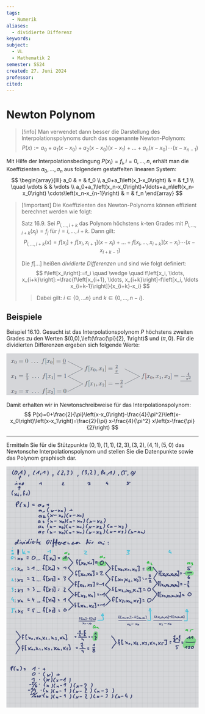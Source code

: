 ```yaml
---
tags:
  - Numerik
aliases:
  - dividierte Differenz
keywords: 
subject:
  - VL
  - Mathematik 2
semester: SS24
created: 27. Juni 2024
professor: 
cited:
---
```

 

# Newton Polynom

> [!info] Man verwendet dann besser die Darstellung des Interpolationspolynoms durch das sogenannte Newton-Polynom:
> $$ P(x):=a_0+a_1\left(x-x_0\right)+a_2\left(x-x_0\right)\left(x-x_1\right)+\ldots+a_n\left(x-x_0\right) \cdots\left(x-x_{n-1}\right) $$

Mit Hilfe der Interpolationsbedingung $P\left(x_i\right)=f_i, i=0, \ldots, n$, erhält man die Koeffizienten $a_0, \ldots, a_n$ aus folgendem gestaffelten linearen System:
$$
\begin{array}{lll}
a_0 & = & f_0 \\
a_0+a_1\left(x_1-x_0\right) & = & f_1 \\
\quad \vdots & & \vdots \\
a_0+a_1\left(x_n-x_0\right)+\ldots+a_n\left(x_n-x_0\right) \cdots\left(x_n-x_{n-1}\right) & = & f_n
\end{array}
$$

> [!important] Die Koeffizienten des Newton-Polynoms können effizient berechnet werden wie folgt:
> 
> Satz 16.9. Sei $P_{i, \ldots, i+k}$ das Polynom höchstens $k$-ten Grades mit $P_{i, \ldots, i+k}\left(x_j\right)=f_j$ für $j=i, \ldots, i+k$. Dann gilt:
> $$ P_{i, \ldots, i+k}(x)=f\left[x_i\right]+f\left[x_i, x_{i+1}\right]\left(x-x_i\right)+\ldots+f\left[x_i, \ldots, x_{i+k}\right]\left(x-x_i\right) \cdots\left(x-x_{i+k-1}\right) $$
> 
> Die $f[\ldots]$ heißen *dividierte* *Differenzen* und sind wie folgt definiert:
$$ f\left[x_i\right]:=f_i \quad \wedge \quad f\left[x_i, \ldots, x_{i+k}\right]:=\frac{f\left[x_{i+1}, \ldots, x_{i+k}\right]-f\left[x_i, \ldots x_{i+k-1}\right]}{x_{i+k}-x_i} $$
> 
> > Dabei gilt: $i \in\{0, \ldots n\}$ und $k \in\{0, \ldots, n-i\}$.
## Beispiele

Beispiel 16.10. Gesucht ist das Interpolationspolynom $P$ höchstens zweiten Grades zu den Werten $(0,0),\left(\frac{\pi}{2}, 1\right)$ und $(\pi, 0)$. Für die dividierten Differenzen ergeben sich folgende Werte:

![](assets/Pasted%20image%2020240627120709.png)

Damit erhalten wir in Newtonschreibweise für das Interpolationspolynom:
$$
P(x)=0+\frac{2}{\pi}\left(x-x_0\right)-\frac{4}{\pi^2}\left(x-x_0\right)\left(x-x_1\right)=\frac{2}{\pi} x-\frac{4}{\pi^2} x\left(x-\frac{\pi}{2}\right)
$$

--- 

Ermitteln Sie für die Stützpunkte $(0,1),(1,1),(2,3),(3,2),(4,1),(5,0)$ das Newtonsche Interpolationspolynom und stellen Sie die Datenpunkte sowie das Polynom graphisch dar.

![](assets/Pasted%20image%2020240627121122.png)